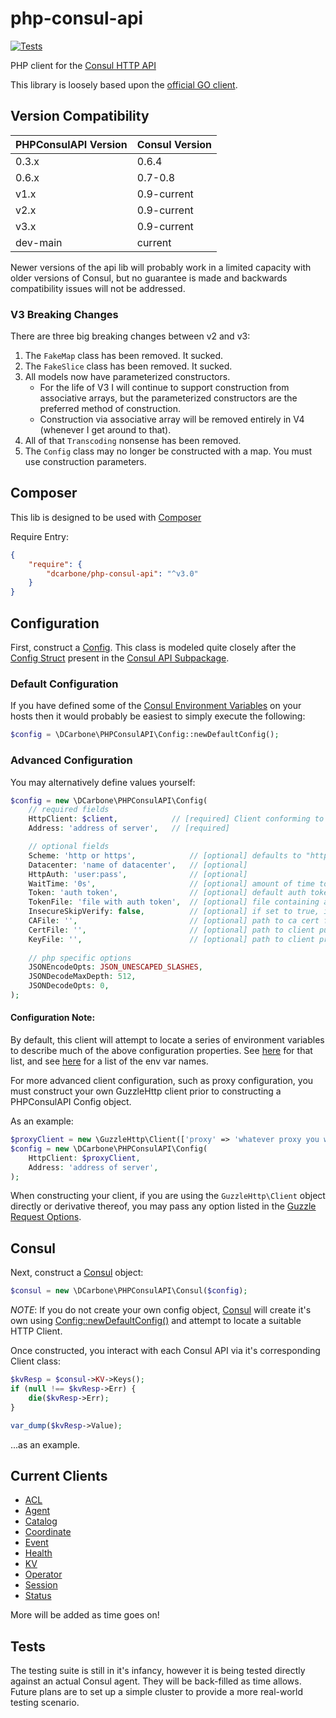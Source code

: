 # php-consul-api

[![Tests](https://github.com/dcarbone/php-consul-api/actions/workflows/tests.yaml/badge.svg)](https://github.com/dcarbone/php-consul-api/actions/workflows/tests.yaml)

PHP client for the [Consul HTTP API](https://www.consul.io/docs/agent/http.html)

This library is loosely based upon the [official GO client](https://github.com/hashicorp/consul/tree/main/api).

## Version Compatibility

| PHPConsulAPI Version | Consul Version |
|----------------------|----------------|
| 0.3.x                | 0.6.4          |
| 0.6.x                | 0.7-0.8        |
| v1.x                 | 0.9-current    |
| v2.x                 | 0.9-current    |
| v3.x                 | 0.9-current    |
| dev-main             | current        |

Newer versions of the api lib will probably work in a limited capacity with older versions of Consul, but no guarantee
is made and backwards compatibility issues will not be addressed.

### V3 Breaking Changes

There are three big breaking changes between v2 and v3:

1. The `FakeMap` class has been removed.  It sucked.
2. The `FakeSlice` class has been removed.  It sucked.
3. All models now have parameterized constructors. 
    * For the life of V3 I will continue to support construction from associative arrays, but the parameterized 
      constructors are the preferred method of construction.
    * Construction via associative array will be removed entirely in V4 (whenever I get around to that).
4. All of that `Transcoding` nonsense has been removed.
5. The `Config` class may no longer be constructed with a map.  You must use construction parameters.

## Composer

This lib is designed to be used with [Composer](https://getcomposer.org)

Require Entry:

```json
{
    "require": {
        "dcarbone/php-consul-api": "^v3.0"
    }
}
```

## Configuration

First, construct a [Config](./src/Config.php). This class is modeled quite closely after the
[Config Struct](https://github.com/hashicorp/consul/blob/7736539db5305d267b2fd4faa6e86590ca20e556/api/api.go#L339) present in the
[Consul API Subpackage](https://github.com/hashicorp/consul/tree/v1.17.2/api).

### Default Configuration

If you have defined some of the [Consul Environment Variables](https://www.consul.io/docs/agent/options.html)
on your hosts then it would probably be easiest to simply execute the following:

```php
$config = \DCarbone\PHPConsulAPI\Config::newDefaultConfig();
```

### Advanced Configuration

You may alternatively define values yourself:

```php
$config = new \DCarbone\PHPConsulAPI\Config(
    // required fields
    HttpClient: $client,            // [required] Client conforming to GuzzleHttp\ClientInterface
    Address: 'address of server',   // [required]

    // optional fields
    Scheme: 'http or https',            // [optional] defaults to "http"
    Datacenter: 'name of datacenter',   // [optional]
    HttpAuth: 'user:pass',              // [optional]
    WaitTime: '0s',                     // [optional] amount of time to wait on certain blockable endpoints.  go time duration string format. 
    Token: 'auth token',                // [optional] default auth token to use
    TokenFile: 'file with auth token',  // [optional] file containing auth token string
    InsecureSkipVerify: false,          // [optional] if set to true, ignores all SSL validation
    CAFile: '',                         // [optional] path to ca cert file, see http://docs.guzzlephp.org/en/latest/request-options.html#verify
    CertFile: '',                       // [optional] path to client public key.  if set, requires KeyFile also be set
    KeyFile: '',                        // [optional] path to client private key.  if set, requires CertFile also be set
    
    // php specific options
    JSONEncodeOpts: JSON_UNESCAPED_SLASHES,
    JSONDecodeMaxDepth: 512,
    JSONDecodeOpts: 0,
);
```

#### Configuration Note:

By default, this client will attempt to locate a series of environment variables to describe much of the above
configuration properties.  See [here](./src/Config.php) for that list, and see [here](./src/Consul.php) for
a list of the env var names.

For more advanced client configuration, such as proxy configuration, you must construct your own GuzzleHttp client
prior to constructing a PHPConsulAPI Config object.

As an example:

```php
$proxyClient = new \GuzzleHttp\Client(['proxy' => 'whatever proxy you want']]);
$config = new \DCarbone\PHPConsulAPI\Config(
    HttpClient: $proxyClient,
    Address: 'address of server',
);
```

When constructing your client, if you are using the `GuzzleHttp\Client` object directly or derivative thereof, you may
pass any option listed in the [Guzzle Request Options](http://docs.guzzlephp.org/en/latest/request-options.html).

## Consul

Next, construct a [Consul](./src/Consul.php) object:

```php
$consul = new \DCarbone\PHPConsulAPI\Consul($config);
```

*NOTE*: If you do not create your own config object, [Consul](./src/Consul.php) will create it's own
using [Config::newDefaultConfig()](./src/Config.php) and attempt to locate a suitable HTTP Client.

Once constructed, you interact with each Consul API via it's corresponding Client class:

```php
$kvResp = $consul->KV->Keys();
if (null !== $kvResp->Err) {
    die($kvResp->Err);
}

var_dump($kvResp->Value);
```

...as an example.

## Current Clients

- [ACL](./src/ACL/ACLClient.php)
- [Agent](./src/Agent/AgentClient.php)
- [Catalog](./src/Catalog/CatalogClient.php)
- [Coordinate](./src/Coordinate/CoordinateClient.php)
- [Event](./src/Event/EventClient.php)
- [Health](./src/Health/HealthClient.php)
- [KV](./src/KV/KVClient.php)
- [Operator](./src/Operator/OperatorClient.php)
- [Session](./src/Session/SessionClient.php)
- [Status](./src/Status/StatusClient.php)

More will be added as time goes on!

## Tests

The testing suite is still in it's infancy, however it is being tested directly against an actual Consul agent.
They will be back-filled as time allows.  Future plans are to set up a simple cluster to provide a more real-world
testing scenario.
